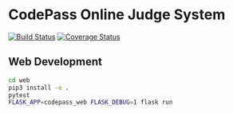 # CodePass Online Judge System

[![Build Status](https://travis-ci.org/abcdabcd987/codepass.svg?branch=master)](https://travis-ci.org/abcdabcd987/codepass)
[![Coverage Status](https://coveralls.io/repos/github/abcdabcd987/codepass/badge.svg?branch=master)](https://coveralls.io/github/abcdabcd987/codepass?branch=master)

## Web Development

```bash
cd web
pip3 install -e .
pytest
FLASK_APP=codepass_web FLASK_DEBUG=1 flask run
```
